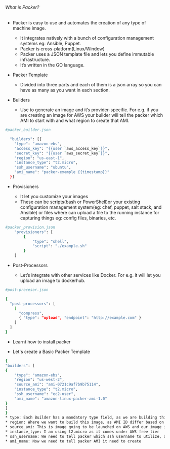 ###### What is Packer?

* Packer is easy to use and automates the creation of any type of machine image.

    * It integrates natively with a bunch of configuration management systems eg: Ansible, Puppet.
    * Packer is cross-platform(Linux/Window)
    * Packer uses a JSON template file and lets you define immutable infrastructure.
    * It’s written in the GO language.

* Packer Template

    * Divided into three parts and each of them is a json array so you can have as many as you want in each section.

* Builders

    * Use to generate an image and it’s provider-specific. For e.g. if you are creating an image for AWS your builder will tell the packer which AMI to start with and what region to create that AMI.

```sh
#packer_builder.json

  "builders": [{
    "type": "amazon-ebs",
    "access_key": "{{user `aws_access_key`}}",
    "secret_key": "{{user `aws_secret_key`}}",
    "region": "us-east-1",
    "instance_type": "t2.micro",
    "ssh_username": "ubuntu",
    "ami_name": "packer-example {{timestamp}}"
  }]

```

* Provisioners

    * It let you customize your images
    * These can be scripts(bash or PowerShell)or your existing configuration management system(eg: chef, puppet, salt stack, and Ansible) or files where can upload a file to the running instance for capturing things eg: config files, binaries, etc.

```sh
#packer_provision.json
    "provisioners": [
        {
            "type": "shell",
            "script": "./example.sh"
        }
    ]

```

* Post-Processors

    * Let’s integrate with other services like Docker. For e.g. it will let you upload an image to dockerhub.

```sh
#post-procesor.json

{
  "post-processors": [
    [
      "compress",
      { "type": "upload", "endpoint": "http://example.com" }
    ]
  ]
}

```

* Learnt how to install packer

* Let's create a Basic Packer Template

```sh
{
"builders": [
{
    "type": "amazon-ebs",
    "region": "us-west-2",
    "source_ami": "ami-0721c9af7b9b75114",
    "instance_type": "t2.micro",
    "ssh_username": "ec2-user",
    "ami_name": "amazon-linux-packer-ami-1.0"
}
]
}
* type: Each Builder has a mandatory type field, as we are building this image on AWS we are going to use amazon-ebs type filed
* region: Where we want to build this image, as AMI ID differ based on region
* source_ami: This is image going to be launched on AWS and our image is based on this(In this example I am using AWS AMI)
* instance_type: I am using t2.micro as it comes under AWS free tier
* ssh_username: We need to tell packer which ssh username to utilize, as we are using AWS AMI, username is ec2-user
* ami_name: Now we need to tell packer AMI it need to create
```

